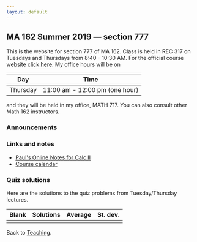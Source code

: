 ```yaml
---
layout: default
---
```


## [](#course) MA 162 Summer 2019 — section 777
This is the website for section 777 of MA 162. Class is held in REC 317 on Tuesdays and Thursdays from  8:40 - 10:30 AM. For the official course website [click here](https://www.math.purdue.edu/MA162). My office hours will be on

| Day       | Time                            |
| :-------: | :-----------------------------: |
| Thursday  | 11:00 am - 12:00 pm  (one hour) |

and they will be held in my office, MATH 717. You can also consult other Math 162 instructors.

### [](#announce) Announcements
>

### [](#links) Links and notes
* [Paul's Online Notes for Calc II](http://tutorial.math.lamar.edu/Classes/CalcII/CalcII.aspx)
* [Course calendar](https://www.math.purdue.edu/academic/files/courses/2019summer/MA16200/162calendarSu18-1.pdf)

### [](#sols) Quiz solutions
Here are the solutions to the quiz problems from Tuesday/Thursday lectures.

| Blank   | Solutions | Average  | St. dev.  |
| :-----: | :-------: | :------: | :-------: |
|         |           |          |           |

Back to [Teaching](../#-teaching).
